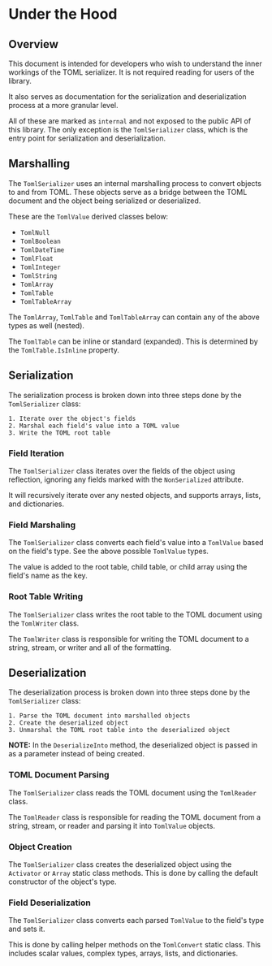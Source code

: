 # Under the Hood

## Overview

This document is intended for developers who wish to understand the inner workings of the TOML serializer.
It is not required reading for users of the library.

It also serves as documentation for the serialization and deserialization process at a more granular level.

All of these are marked as `internal` and not exposed to the public API of this library.
The only exception is the `TomlSerializer` class, which is the entry point for serialization and deserialization.

## Marshalling

The `TomlSerializer` uses an internal marshalling process to convert objects to and from TOML.
These objects serve as a bridge between the TOML document and the object being serialized or deserialized.

These are the `TomlValue` derived classes below:

- `TomlNull`
- `TomlBoolean`
- `TomlDateTime`
- `TomlFloat`
- `TomlInteger`
- `TomlString`
- `TomlArray`
- `TomlTable`
- `TomlTableArray`

The `TomlArray`, `TomlTable` and `TomlTableArray` can contain any of the above types as well (nested).

The `TomlTable` can be inline or standard (expanded). This is determined by the `TomlTable.IsInline` property.

## Serialization

The serialization process is broken down into three steps done by the `TomlSerializer` class:

    1. Iterate over the object's fields
    2. Marshal each field's value into a TOML value
    3. Write the TOML root table

### Field Iteration

The `TomlSerializer` class iterates over the fields of the object using reflection, ignoring any fields marked with the `NonSerialized` attribute.

It will recursively iterate over any nested objects, and supports arrays, lists, and dictionaries.

### Field Marshaling

The `TomlSerializer` class converts each field's value into a `TomlValue` based on the field's type.
See the above possible `TomlValue` types.

The value is added to the root table, child table, or child array using the field's name as the key.

### Root Table Writing

The `TomlSerializer` class writes the root table to the TOML document using the `TomlWriter` class.

The `TomlWriter` class is responsible for writing the TOML document to a string, stream, or writer and all of the formatting.

## Deserialization

The deserialization process is broken down into three steps done by the `TomlSerializer` class:

    1. Parse the TOML document into marshalled objects
    2. Create the deserialized object
    3. Unmarshal the TOML root table into the deserialized object

**NOTE:** In the `DeserializeInto` method, the deserialized object is passed in as a parameter instead of being created.

### TOML Document Parsing

The `TomlSerializer` class reads the TOML document using the `TomlReader` class.

The `TomlReader` class is responsible for reading the TOML document from a string, stream, or reader and parsing it into `TomlValue` objects.

### Object Creation

The `TomlSerializer` class creates the deserialized object using the `Activator` or `Array` static class methods.
This is done by calling the default constructor of the object's type.

### Field Deserialization

The `TomlSerializer` class converts each parsed `TomlValue` to the field's type and sets it.

This is done by calling helper methods on the `TomlConvert` static class.
This includes scalar values, complex types, arrays, lists, and dictionaries.
